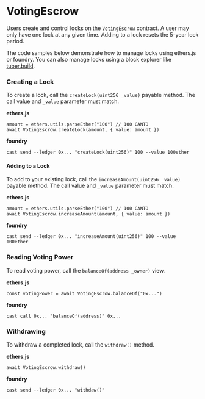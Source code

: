 # VotingEscrow

Users create and control locks on the [`VotingEscrow`](https://tuber.build/address/0x2fed02d6d50a8786D53F308024400fDAD275F57C) contract. A user may only have one lock at any given time. Adding to a lock resets the 5-year lock period.

The code samples below demonstrate how to manage locks using ethers.js or foundry. You can also manage locks using a block explorer like [tuber.build](https://tster.github.io/canto-verwa-docs/tuber.build).

### Creating a Lock <a href="#creating-a-lock" id="creating-a-lock"></a>

To create a lock, call the `createLock(uint256 _value)` payable method. The call value and `_value` parameter must match.

**ethers.js**

```
amount = ethers.utils.parseEther("100") // 100 CANTO
await VotingEscrow.createLock(amount, { value: amount })
```

**foundry**

```
cast send --ledger 0x... "createLock(uint256)" 100 --value 100ether
```

#### Adding to a Lock <a href="#adding-to-a-lock" id="adding-to-a-lock"></a>

To add to your existing lock, call the `increaseAmount(uint256 _value)` payable method. The call value and `_value` parameter must match.

**ethers.js**

```
amount = ethers.utils.parseEther("100") // 100 CANTO
await VotingEscrow.increaseAmount(amount, { value: amount })
```

**foundry**

```
cast send --ledger 0x... "increaseAmount(uint256)" 100 --value 100ether
```

### Reading Voting Power <a href="#reading-voting-power" id="reading-voting-power"></a>

To read voting power, call the `balanceOf(address _owner)` view.

**ethers.js**

```
const votingPower = await VotingEscrow.balanceOf("0x...")
```

**foundry**

```
cast call 0x... "balanceOf(address)" 0x...
```

### Withdrawing <a href="#withdrawing" id="withdrawing"></a>

To withdraw a completed lock, call the `withdraw()` method.

**ethers.js**

```
await VotingEscrow.withdraw()
```

**foundry**

```
cast send --ledger 0x... "withdaw()"
```
